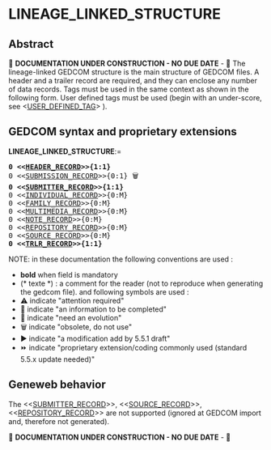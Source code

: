 ﻿# LINEAGE_LINKED_STRUCTURE
## Abstract
&#x1F6A7; **DOCUMENTATION UNDER CONSTRUCTION - NO DUE DATE** - &#x1F6A7;
The lineage-linked GEDCOM structure is the main structure of GEDCOM files. A header and a trailer record are required, and they can enclose any number of data records. Tags must be used in the same context as shown in the following form. User defined tags must be used (begin with an under-score, see &lt;<a href=Ged.USER_DEFINED_TAG.md>USER_DEFINED_TAG</a>&gt; ).


## GEDCOM syntax and proprietary extensions

**LINEAGE_LINKED_STRUCTURE**:=
<pre>
<b>0 &lt;&lt;<a href=Ged.HEADER_RECORD.md>HEADER_RECORD</a>&gt;&gt;{1:1}</b>
0 &lt;&lt;<a href=Ged.SUBMISSION_RECORD.md>SUBMISSION_RECORD</a>&gt;&gt;{0:1} &#x1F5D1;
<b>0 &lt;&lt;<a href=Ged.SUBMITTER_RECORD.md>SUBMITTER_RECORD</a>&gt;&gt;{1:1}</b>
0 &lt;&lt;<a href=Ged.INDIVIDUAL_RECORD.md>INDIVIDUAL_RECORD</a>&gt;&gt;{0:M}
0 &lt;&lt;<a href=Ged.FAMILY_RECORD.md>FAMILY_RECORD</a>&gt;&gt;{0:M}
0 &lt;&lt;<a href=Ged.MULTIMEDIA_RECORD.md>MULTIMEDIA_RECORD</a>&gt;&gt;{0:M}
0 &lt;&lt;<a href=Ged.NOTE_RECORD.md>NOTE_RECORD</a>&gt;&gt;{0:M}
0 &lt;&lt;<a href=Ged.REPOSITORY_RECORD.md>REPOSITORY_RECORD</a>&gt;&gt;{0:M}
0 &lt;&lt;<a href=Ged.SOURCE_RECORD.md>SOURCE_RECORD</a>&gt;&gt;{0:M}
<b>0 &lt;&lt;<a href=Ged.TRLR_RECORD.md>TRLR_RECORD</a>&gt;&gt;{1:1}</b>
</pre>

NOTE: in these documentation the following conventions are used :
- **bold** when field is mandatory
- (* texte *) : a comment for the reader (not to reproduce when generating the gedcom file).
and following symbols are used :
- &#x26A0; indicate "attention required"
- &#x1F6A7; indicate "an information to be completed"
- &#x1F4CD; indicate "need an evolution"
- &#x1F5D1; indicate "obsolete, do not use"
- &#x25B6; indicate "a modification add by 5.5.1 draft"
- &#x23E9; indicate "proprietary extension/coding commonly used (standard 5.5.x update needed)"

## Geneweb behavior



The &lt;&lt;<a href=Ged.SUBMITTER_RECORD.md>SUBMITTER_RECORD</a>&gt;&gt;, &lt;&lt;<a href=Ged.SOURCE_RECORD.md>SOURCE_RECORD</a>&gt;&gt;, &lt;&lt;<a href=Ged.REPOSITORY_RECORD.md>REPOSITORY_RECORD</a>&gt;&gt; are not supported (ignored at GEDCOM import and, therefore not generated).

&#x1F6A7; **DOCUMENTATION UNDER CONSTRUCTION - NO DUE DATE** - &#x1F6A7;


